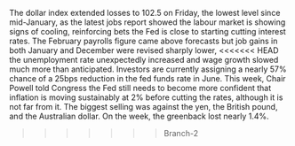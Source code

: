 The dollar index extended losses to 102.5 on Friday, the lowest level since mid-January,
as the latest jobs report showed the labour market is showing signs of cooling, reinforcing bets
the Fed is close to starting cutting interest rates. The February payrolls figure came above forecasts
but job gains in both January and December were revised sharply lower,
<<<<<<< HEAD
the unemployment rate unexpectedly increased and wage growth slowed much more than anticipated.
Investors are currently assigning a nearly 57% chance of a 25bps reduction in the fed funds rate in June.
This week, Chair Powell told Congress the Fed still needs to become more confident that inflation is moving
sustainably at 2% before cutting the rates,
although it is not far from it. The biggest selling was against the yen, the British pound, and the Australian dollar.
On the week, the greenback lost nearly 1.4%.
>>>>>>> Branch-2
